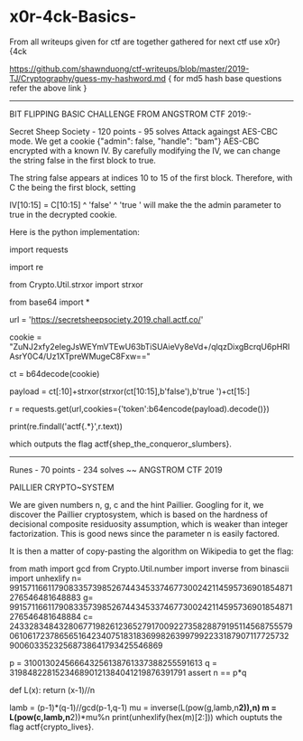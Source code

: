 # x0r-4ck-Basics-
From all writeups given for ctf are together gathered for next ctf use x0r}{4ck


https://github.com/shawnduong/ctf-writeups/blob/master/2019-TJ/Cryptography/guess-my-hashword.md
{ for md5 hash base questions refer the above link }

-----------------------------------------------------------------------------------------------------------------------------

BIT FLIPPING BASIC CHALLENGE FROM ANGSTROM CTF 2019:-


Secret Sheep Society - 120 points - 95 solves
Attack againgst AES-CBC mode.
We get a cookie {"admin": false, "handle": "bam"} AES-CBC encrypted with a known IV. By carefully modifying the IV, we can change the string false in the first block to true.

The string false appears at indices 10 to 15 of the first block. Therefore, with C the being the first block, setting

IV[10:15] = C[10:15] ^ 'false' ^ 'true '
will make the the admin parameter to true in the decrypted cookie.

Here is the python implementation:

import requests

import re

from Crypto.Util.strxor import strxor

from base64 import *

url = 'https://secretsheepsociety.2019.chall.actf.co/'

cookie = "ZuNJ2xfy2eIegJsWEYmVTEwU63bTiSUAieVy8eVd+/qlqzDixgBcrqU6pHRIAsrY0C4/Uz1XTpreWMugeC8Fxw=="

ct = b64decode(cookie)

payload = ct[:10]+strxor(strxor(ct[10:15],b'false'),b'true ')+ct[15:]

r = requests.get(url,cookies={'token':b64encode(payload).decode()})

print(re.findall('actf{.*}',r.text))

which outputs the flag actf{shep_the_conqueror_slumbers}.

-----------------------------------------------------------------------------------------------------------------------------
Runes - 70 points - 234 solves ~~ ANGSTROM CTF 2019

PAILLIER CRYPTO~SYSTEM

We are given numbers n, g, c and the hint Paillier. Googling for it, we discover the Paillier cryptosystem, which is based on the hardness of decisional composite residuosity assumption, which is weaker than integer factorization. This is good news since the parameter n is easily factored.

It is then a matter of copy-pasting the algorithm on Wikipedia to get the flag:

from math import gcd
from Crypto.Util.number import inverse
from binascii import unhexlify
n= 99157116611790833573985267443453374677300242114595736901854871276546481648883
g= 99157116611790833573985267443453374677300242114595736901854871276546481648884
c= 2433283484328067719826123652791700922735828879195114568755579061061723786565164234075183183699826399799223318790711772573290060335232568738641793425546869

p = 310013024566643256138761337388255591613
q = 319848228152346890121384041219876391791
assert n == p*q

def L(x):
    return (x-1)//n

lamb = (p-1)*(q-1)//gcd(p-1,q-1)
mu = inverse(L(pow(g,lamb,n**2)),n)
m = L(pow(c,lamb,n**2))*mu%n
print(unhexlify(hex(m)[2:]))
which ouptuts the flag actf{crypto_lives}.
